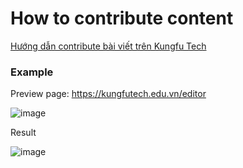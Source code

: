 # How to contribute content

[Hướng dẫn contribute bài viết trên Kungfu Tech](https://www.youtube.com/watch?v=okedCA_uZ_k)

### Example

Preview page: https://kungfutech.edu.vn/editor

![image](https://user-images.githubusercontent.com/29374426/157917315-93b19591-8861-4045-85ed-4c50b56c4d30.png)

Result

![image](https://user-images.githubusercontent.com/29374426/157842539-5601feee-528e-46f4-9156-3f01bdc2bb3f.png)
